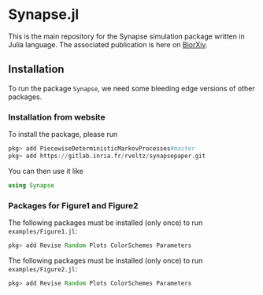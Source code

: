 # Synapse.jl

This is the main repository for the Synapse simulation package written in Julia language. The associated publication is here on [BiorXiv](https://www.biorxiv.org/content/10.1101/2021.03.30.437703v1).

## Installation

To run the package `Synapse`, we need some bleeding edge versions of other packages.

### Installation from website

To install the package, please run

```julia
pkg> add PiecewiseDeterministicMarkovProcesses#master
pkg> add https://gitlab.inria.fr/rveltz/synapsepaper.git
```

You can then use it like

```julia
using Synapse
```


### Packages for Figure1 and Figure2

The following packages must be installed (only once) to run `examples/Figure1.jl`:

```julia
pkg> add Revise Random Plots ColorSchemes Parameters
```

The following packages must be installed (only once) to run `examples/Figure2.jl`:

```julia
pkg> add Revise Random Plots ColorSchemes Parameters
```
